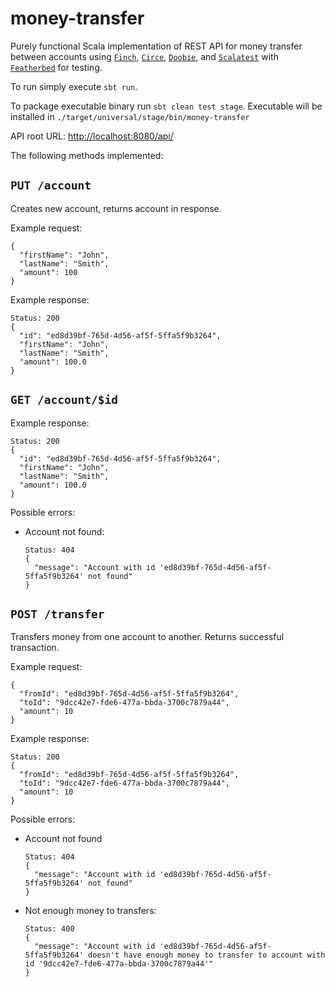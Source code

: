 # money-transfer

Purely functional Scala implementation of REST API for money transfer between accounts using [`Finch`][finch], [`Circe`][circe], [`Doobie`][doobie], and [`Scalatest`][scalatest] with [`Featherbed`][featherbed] for testing.

To run simply execute ```sbt run```.

To package executable binary run ```sbt clean test stage```. Executable will be installed in ```./target/universal/stage/bin/money-transfer```

API root URL: [http://localhost:8080/api/](http://localhost:8080/api/)

The following methods implemented:

## ```PUT /account```

  Creates new account, returns account in response.

  Example request:
  ```
  {
    "firstName": "John",
    "lastName": "Smith",
    "amount": 100
  }
  ```
  Example response:
  ```
  Status: 200
  {
    "id": "ed8d39bf-765d-4d56-af5f-5ffa5f9b3264",
    "firstName": "John",
    "lastName": "Smith",
    "amount": 100.0
  }
  ```

## ```GET /account/$id```

  Example response:
  ```
  Status: 200
  {
    "id": "ed8d39bf-765d-4d56-af5f-5ffa5f9b3264",
    "firstName": "John",
    "lastName": "Smith",
    "amount": 100.0
  }
  ```
  Possible errors:
  * Account not found:
    ```
    Status: 404
    {
      "message": "Account with id 'ed8d39bf-765d-4d56-af5f-5ffa5f9b3264' not found"
    }
    ```

## ```POST /transfer```
  Transfers money from one account to another. Returns successful transaction.

  Example request:
  ```
  {
    "fromId": "ed8d39bf-765d-4d56-af5f-5ffa5f9b3264",
    "toId": "9dcc42e7-fde6-477a-bbda-3700c7879a44",
    "amount": 10
  }
  ```
  Example response:
  ```
  Status: 200
  {
    "fromId": "ed8d39bf-765d-4d56-af5f-5ffa5f9b3264",
    "toId": "9dcc42e7-fde6-477a-bbda-3700c7879a44",
    "amount": 10
  }
  ```

  Possible errors:
  * Account not found
    ```
    Status: 404
    {
      "message": "Account with id 'ed8d39bf-765d-4d56-af5f-5ffa5f9b3264' not found"
    }
    ```
  * Not enough  money to transfers:
    ```
    Status: 400
    {
      "message": "Account with id 'ed8d39bf-765d-4d56-af5f-5ffa5f9b3264' doesn't have enough money to transfer to account with id '9dcc42e7-fde6-477a-bbda-3700c7879a44'"
    }
    ```

[finch]: https://github.com/finagle/finch
[circe]: https://github.com/circe/circe
[doobie]: https://github.com/tpolecat/doobie
[scalatest]: https://github.com/scalatest/scalatest
[featherbed]: https://github.com/finagle/featherbed
